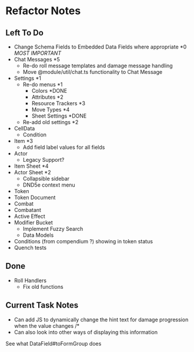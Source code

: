 # Refactor Notes

## Left To Do

- Change Schema Fields to Embedded Data Fields where appropriate \*0 _MOST IMPORTANT_
- Chat Messages \*5
  - Re-do roll message templates and damage message handling
  - Move @module/util/chat.ts functionality to Chat Message
- Settings \*1
  - Re-do menus \*1
    - Colors \*DONE
    - Attributes \*2
    - Resource Trackers \*3
    - Move Types \*4
    - Sheet Settings \*DONE
  - Re-add old settings \*2
- CellData
  - Condition
- Item \*3
  - Add field label values for all fields
- Actor
  - Legacy Support?
- Item Sheet \*4
- Actor Sheet \*2
  - Collapsible sidebar
  - DND5e context menu
- Token
- Token Document
- Combat
- Combatant
- Active Effect
- Modifier Bucket
  - Implement Fuzzy Search
  - Data Models
- Conditions (from compendium ?) showing in token status
- Quench tests

## Done

- Roll Handlers
  - Fix old functions

## Current Task Notes

- Can add JS to dynamically change the hint text for damage progression when the value changes /\*
- Can also look into other ways of displaying this information

See what DataField#toFormGroup does
